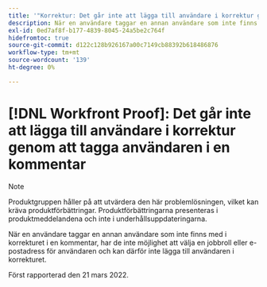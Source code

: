 ```yaml
---
title: '"Korrektur: Det går inte att lägga till användare i korrektur genom att tagga användaren i en kommentar'
description: När en användare taggar en annan användare som inte finns med i korrekturet i en kommentar, har de inte möjlighet att välja en jobbroll eller e-postadress för användaren och kan därför inte lägga till användaren i korrekturet.
exl-id: 0ed7af8f-b177-4839-8045-24a5be2c764f
hidefromtoc: true
source-git-commit: d122c128b926167a00c7149cb88392b618486876
workflow-type: tm+mt
source-wordcount: '139'
ht-degree: 0%

---
```


# [!DNL Workfront Proof]: Det går inte att lägga till användare i korrektur genom att tagga användaren i en kommentar

>[!NOTE]
>
>Produktgruppen håller på att utvärdera den här problemlösningen, vilket kan kräva produktförbättringar. Produktförbättringarna presenteras i produktmeddelandena och inte i underhållsuppdateringarna.

När en användare taggar en annan användare som inte finns med i korrekturet i en kommentar, har de inte möjlighet att välja en jobbroll eller e-postadress för användaren och kan därför inte lägga till användaren i korrekturet.

Först rapporterad den 21 mars 2022.
